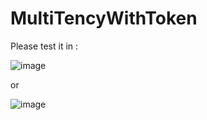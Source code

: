 # MultiTencyWithToken

Please test it in :

![image](https://github.com/bahadorani/MultiTencyWithToken/assets/11363979/4275745c-003f-423b-9441-78bae871bed0)

or

![image](https://github.com/bahadorani/MultiTencyWithToken/assets/11363979/cb62d978-93fd-41d1-aa7b-d19fe91dfd49)

